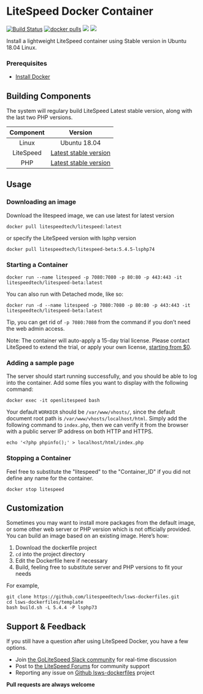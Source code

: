 # LiteSpeed Docker Container
[![Build Status](https://github.com/litespeedtech/lsws-dockerfiles/workflows/docker-build/badge.svg)](https://hub.docker.com/r/litespeedtech/litespeed)
[![docker pulls](https://img.shields.io/docker/pulls/litespeedtech/litespeed?style=flat&color=blue)](https://hub.docker.com/r/litespeedtech/litespeed) 
[<img src="https://img.shields.io/badge/slack-LiteSpeed-blue.svg?logo=slack">](litespeedtech.com/slack) 
[<img src="https://img.shields.io/twitter/follow/litespeedtech.svg?label=Follow&style=social">](https://twitter.com/litespeedtech)

Install a lightweight LiteSpeed container using Stable version in Ubuntu 18.04 Linux.

### Prerequisites
*  [Install Docker](https://www.docker.com/)

## Building Components
The system will regulary build LiteSpeed Latest stable version, along with the last two PHP versions.

|Component|Version|
| :-------------: | :-------------: |
|Linux|Ubuntu 18.04|
|LiteSpeed|[Latest stable version](https://www.litespeedtech.com/products/litespeed-web-server/download)|
|PHP|[Latest stable version](http://rpms.litespeedtech.com/debian/)|

## Usage
### Downloading an image
Download the litespeed image, we can use latest for latest version
```
docker pull litespeedtech/litespeed:latest
```
or specify the LiteSpeed version with lsphp version
```
docker pull litespeedtech/litespeed-beta:5.4.5-lsphp74
```
### Starting a Container
```
docker run --name litespeed -p 7080:7080 -p 80:80 -p 443:443 -it litespeedtech/litespeed-beta:latest
```
You can also run with Detached mode, like so:
```
docker run -d --name litespeed -p 7080:7080 -p 80:80 -p 443:443 -it litespeedtech/litespeed-beta:latest
```
Tip, you can get rid of `-p 7080:7080` from the command if you don’t need the web admin access.  

Note: The container will auto-apply a 15-day trial license. Please contact LiteSpeed to extend the trial, or apply your own license, [starting from $0](https://www.litespeedtech.com/pricing).

### Adding a sample page
The server should start running successfully, and you should be able to log into the container. Add some files you want to display with the following command:
```
docker exec -it openlitespeed bash
```
Your default `WORKDIR` should be `/var/www/vhosts/`, since the default document root path is `/var/www/vhosts/localhost/html`. Simply add the following command to `index.php`, then we can verify it from the browser with a public server IP address on both HTTP and HTTPS. 
```
echo '<?php phpinfo();' > localhost/html/index.php
```

### Stopping a Container
Feel free to substitute the "litespeed" to the "Container_ID" if you did not define any name for the container.
```
docker stop litespeed
```

## Customization
Sometimes you may want to install more packages from the default image, or some other web server or PHP version which is not officially provided. You can build an image based on an existing image. Here’s how:
  1. Download the dockerfile project 
  2. `cd` into the project directory
  3. Edit the Dockerfile here if necessary
  4. Build, feeling free to substitute server and PHP versions to fit your needs 

For example,
```
git clone https://github.com/litespeedtech/lsws-dockerfiles.git
cd lsws-dockerfiles/template
bash build.sh -L 5.4.4 -P lsphp73
```

## Support & Feedback
If you still have a question after using LiteSpeed Docker, you have a few options.
* Join [the GoLiteSpeed Slack community](https://litespeedtech.com/slack/) for real-time discussion
* Post to [the LiteSpeed Forums](https://www.litespeedtech.com/support/forum/) for community support
* Reporting any issue on [Github lsws-dockerfiles](https://github.com/litespeedtech/lsws-dockerfiles/issues) project

**Pull requests are always welcome** 